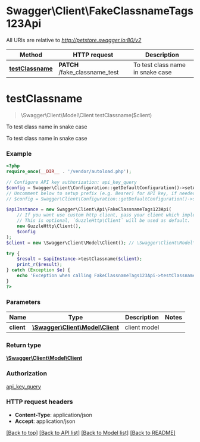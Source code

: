 # Swagger\Client\FakeClassnameTags123Api

All URIs are relative to *http://petstore.swagger.io:80/v2*

Method | HTTP request | Description
------------- | ------------- | -------------
[**testClassname**](FakeClassnameTags123Api.md#testClassname) | **PATCH** /fake_classname_test | To test class name in snake case


# **testClassname**
> \Swagger\Client\Model\Client testClassname($client)

To test class name in snake case

To test class name in snake case

### Example
```php
<?php
require_once(__DIR__ . '/vendor/autoload.php');

// Configure API key authorization: api_key_query
$config = Swagger\Client\Configuration::getDefaultConfiguration()->setApiKey('api_key_query', 'YOUR_API_KEY');
// Uncomment below to setup prefix (e.g. Bearer) for API key, if needed
// $config = Swagger\Client\Configuration::getDefaultConfiguration()->setApiKeyPrefix('api_key_query', 'Bearer');

$apiInstance = new Swagger\Client\Api\FakeClassnameTags123Api(
    // If you want use custom http client, pass your client which implements `GuzzleHttp\ClientInterface`.
    // This is optional, `GuzzleHttp\Client` will be used as default.
    new GuzzleHttp\Client(),
    $config
);
$client = new \Swagger\Client\Model\Client(); // \Swagger\Client\Model\Client | client model

try {
    $result = $apiInstance->testClassname($client);
    print_r($result);
} catch (Exception $e) {
    echo 'Exception when calling FakeClassnameTags123Api->testClassname: ', $e->getMessage(), PHP_EOL;
}
?>
```

### Parameters

Name | Type | Description  | Notes
------------- | ------------- | ------------- | -------------
 **client** | [**\Swagger\Client\Model\Client**](../Model/Client.md)| client model |

### Return type

[**\Swagger\Client\Model\Client**](../Model/Client.md)

### Authorization

[api_key_query](../../README.md#api_key_query)

### HTTP request headers

 - **Content-Type**: application/json
 - **Accept**: application/json

[[Back to top]](#) [[Back to API list]](../../README.md#documentation-for-api-endpoints) [[Back to Model list]](../../README.md#documentation-for-models) [[Back to README]](../../README.md)

